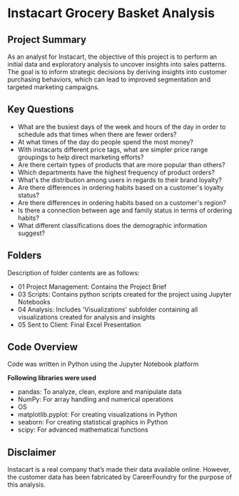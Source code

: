 # Instacart Grocery Basket Analysis
## Project Summary
As an analyst for Instacart, the objective of this project is to perform an initial data and exploratory analysis to uncover insights into sales patterns. The goal is to inform strategic decisions by deriving insights into customer purchasing behaviors, which can lead to improved segmentation and targeted marketing campaigns.
## Key Questions
- What are the busiest days of the week and hours of the day in order to schedule ads that times when there are fewer orders?
- At what times of the day do people spend the most money?
- With instacarts different price tags, what are simpler price range groupings to help direct marketing efforts?
- Are there certain types of products that are more popular than others?
- Which departments have the highest frequency of product orders?
- What's the distribution among users in regards to their brand loyalty?
- Are there differences in ordering habits based on a customer's loyalty status?
- Are there differences in ordering habits based on a customer's region?
- Is there a connection between age and family status in terms of ordering habits?
- What different classifications does the demographic information suggest?
## Folders
Description of folder contents are as follows:
- 01 Project Management: Contains the Project Brief
- 03 Scripts: Contains python scripts created for the project using Jupyter Notebooks
- 04 Analysis: Includes 'Visualizations' subfolder containing all visualizations created for analysis and insights
- 05 Sent to Client: Final Excel Presentation
## Code Overview
Code was written in Python using the Jupyter Notebook platform

**Following libraries were used**
- pandas: To analyze, clean, explore and manipulate data
- NumPy: For array handling and numerical operations
- OS
- matplotlib.pyplot: For creating visualizations in Python
- seaborn: For creating statistical graphics in Python
- scipy: For advanced mathematical functions
## Disclaimer
Instacart is a real company that’s made their data available online. However, the customer data has been fabricated by CareerFoundry for the purpose of this analysis.
